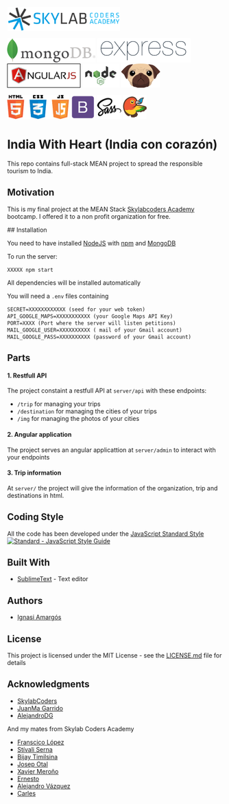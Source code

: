 [![Skylab](https://github.com/Iggy-Codes/logo-images/blob/master/logos/skylab-56.png)](http://www.skylabcoders.com/)

[![MongoDB](https://github.com/Iggy-Codes/logo-images/blob/master/logos/mongodb.png)](https://www.mongodb.com/)
[![ExpressJS](https://github.com/Iggy-Codes/logo-images/blob/master/logos/expressjs.png)](http://expressjs.com///)
[![AngularJS](https://github.com/Iggy-Codes/logo-images/blob/master/logos/angularjs.png)](https://angularjs.org/)
[![NodeJS](https://github.com/Iggy-Codes/logo-images/blob/master/logos/nodejs.png)](https://nodejs.org/)
[![PugJS](https://github.com/Iggy-Codes/logo-images/blob/master/logos/pug.png)](http://www.pugjs.org/)  

[![HTML5, CSS3 and JS](https://github.com/Iggy-Codes/logo-images/blob/master/logos/html5-css3-js.png)](https://www.w3.org/)
[![Bootstrap](https://github.com/Iggy-Codes/logo-images/blob/master/logos/bootstrap.png)](http://getbootstrap.com/)
[![SASS](https://github.com/Iggy-Codes/logo-images/blob/master/logos/sass.png)](http://sass-lang.com/)
[![Bower](https://github.com/Iggy-Codes/logo-images/blob/master/logos/bower.png)](https://bower.io//)

# India With Heart (India con corazón)

This repo contains full-stack MEAN project to spread the responsible tourism to India.

## Motivation

This is my final project at the MEAN Stack [Skylabcoders Academy](http://www.skylabcoders.com/) bootcamp. I offered it to a non profit organization for free.


## Installation

You need to have installed [NodeJS](https://nodejs.org/) with [npm](https://www.npmjs.com/) and [MongoDB](https://www.mongodb.com/)

To run the server: 
```
XXXXX npm start
```
All dependencies will be installed automatically

You will need a ```.env``` files containing
```
SECRET=XXXXXXXXXXXX (seed for your web token)
API_GOOGLE_MAPS=XXXXXXXXXXX (your Google Maps API Key)
PORT=XXXX (Port where the server will listen petitions)
MAIL_GOOGLE_USER=XXXXXXXXXX ( mail of your Gmail account)
MAIL_GOOGLE_PASS=XXXXXXXXXX (password of your Gmail account)
```
## Parts

#### 1. Restfull API
The project constaint a restfull API at ```server/api``` with these endpoints:
* ```/trip``` for managing your trips
* ```/destination``` for managing the cities of your trips
* ```/img``` for managing the photos of your cities

#### 2. Angular application
The project serves an angular applicattion at ```server/admin``` to interact with your endpoints

#### 3. Trip information 
At ```server/``` the project will give the information of the organization, trip and destinations in html. 

## Coding Style

All the code has been developed under the [JavaScript Standard Style](http://standardjs.com/)   
[![Standard - JavaScript Style Guide](https://cdn.rawgit.com/feross/standard/master/badge.svg)](https://github.com/feross/standard)

## Built With

* [SublimeText](http://https://https:/npmdejs.org/www.sublimetext.com) - Text editor

## Authors

* [Ignasi Amargós](http://github.com/Iggy-Codes) 

## License

This project is licensed under the MIT License - see the [LICENSE.md](LICENSE.md) file for details

## Acknowledgments

* [SkylabCoders](https://github.com/SkylabCoders)
* [JuanMa Garrido](https://github.com/juanmaguitar)
* [AlejandroDG](https://github.com/agandia9)

And my mates from Skylab Coders Academy
* [Franscico López](https://github.com/FransLopez)
* [Stívali Serna](https://github.com/stivaliserna)
* [Bijay Timilsina](https://github.com/bijay007)
* [Josep Otal](https://github.com/josepotal)
* [Xavier Meroño](https://github.com/xmero)
* [Ernesto](https://github.com/ERPG)
* [Alejandro Vázquez](https://github.com/alejovp)
* [Carles](https://github.com/LITULANDIO)